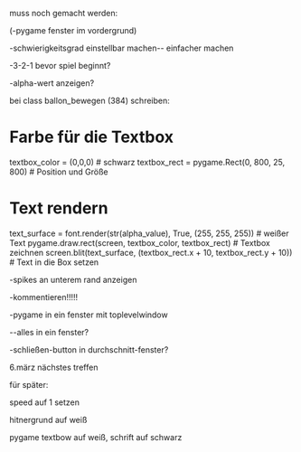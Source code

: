 muss noch gemacht werden:

(-pygame fenster im vordergrund)

-schwierigkeitsgrad einstellbar machen-- einfacher machen

-3-2-1 bevor spiel beginnt?

-alpha-wert anzeigen?

bei class ballon_bewegen (384) schreiben:

# Farbe für die Textbox
textbox_color = (0,0,0)  # schwarz
textbox_rect = pygame.Rect(0, 800, 25, 800)  # Position und Größe

# Text rendern
text_surface = font.render(str(alpha_value), True, (255, 255, 255))  # weißer Text
pygame.draw.rect(screen, textbox_color, textbox_rect)  # Textbox zeichnen
screen.blit(text_surface, (textbox_rect.x + 10, textbox_rect.y + 10))  # Text in die Box setzen






-spikes an unterem rand anzeigen

-kommentieren!!!!!

-pygame in ein fenster mit toplevelwindow

--alles in ein fenster?

-schließen-button in durchschnitt-fenster?

6.märz nächstes treffen

für später:

speed auf 1 setzen

hitnergrund auf weiß

pygame textbow auf weiß, schrift auf schwarz


